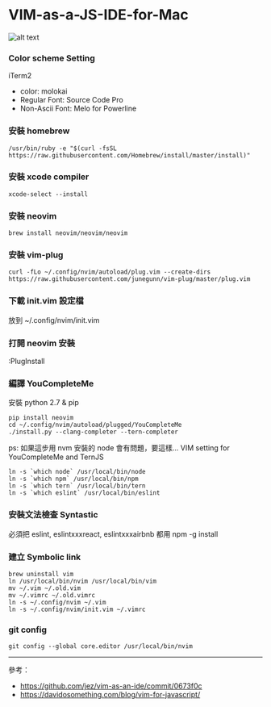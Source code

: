 # VIM-as-a-JS-IDE-for-Mac

![alt text](https://photos-4.dropbox.com/t/2/AADmwZvmPsK5HKB2eqjMXGqNny_lTdMVg9CGGKZXsag_wA/12/20097932/jpeg/32x32/3/1455523200/0/2/Screen%20Shot%202016-02-15%20at%2011.32.23%20AM.jpg/ELXuhg8YozIgBygH/-Ff_fFEB2LAzq9zAiikFByMmD382tnJz03a-nmePk2A?size_mode=3&size=1600x1200 "sceenshot")

### Color scheme Setting
iTerm2 
* color: molokai
* Regular Font: Source Code Pro
* Non-Ascii Font: Melo for Powerline

### 安裝 homebrew
```
/usr/bin/ruby -e "$(curl -fsSL https://raw.githubusercontent.com/Homebrew/install/master/install)"
```

### 安裝 xcode compiler
```
xcode-select --install
```

### 安裝 neovim
```
brew install neovim/neovim/neovim
```

### 安裝 vim-plug
```
curl -fLo ~/.config/nvim/autoload/plug.vim --create-dirs https://raw.githubusercontent.com/junegunn/vim-plug/master/plug.vim
```

### 下載 init.vim 設定檔
放到 ~/.config/nvim/init.vim

### 打開 neovim 安裝
:PlugInstall

### 編譯 YouCompleteMe
安裝 python 2.7 & pip
```
pip install neovim
cd ~/.config/nvim/autoload/plugged/YouCompleteMe
./install.py --clang-completer --tern-completer
```

ps: 如果這步用 nvm 安裝的 node 會有問題，要這樣...
VIM setting for YouCompleteMe and TernJS
```
ln -s `which node` /usr/local/bin/node
ln -s `which npm` /usr/local/bin/npm
ln -s `which tern` /usr/local/bin/tern
ln -s `which eslint` /usr/local/bin/eslint
```

### 安裝文法檢查 Syntastic
必須把 eslint, eslintxxxreact, eslintxxxairbnb 都用 npm -g install

### 建立 Symbolic link
```
brew uninstall vim
ln /usr/local/bin/nvim /usr/local/bin/vim
mv ~/.vim ~/.old.vim
mv ~/.vimrc ~/.old.vimrc
ln -s ~/.config/nvim ~/.vim
ln -s ~/.config/nvim/init.vim ~/.vimrc
```

### git config
```
git config --global core.editor /usr/local/bin/nvim
```

---
參考：
* https://github.com/jez/vim-as-an-ide/commit/0673f0c
* https://davidosomething.com/blog/vim-for-javascript/
